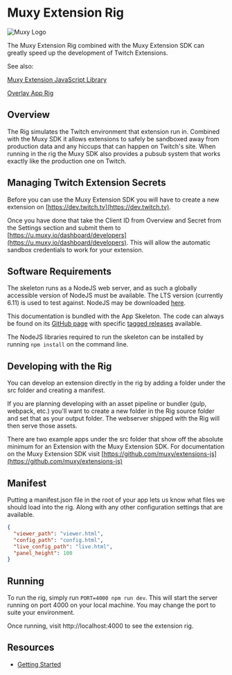 # Muxy Extension Rig

![Muxy Logo](docs/logo.png)

The Muxy Extension Rig combined with the Muxy Extension SDK can greatly speed up the development of Twitch Extensions.

See also:

[Muxy Extension JavaScript Library](https://github.com/muxy/extensions-js)

[Overlay App Rig](https://github.com/muxy/overlay-app-rig)

## Overview

The Rig simulates the Twitch environment that extension run in. Combined with the Muxy SDK it allows extensions to
safely be sandboxed away from production data and any hiccups that can happen on Twitch's site. When running in the rig 
the Muxy SDK also provides a pubsub system that works exactly like the production one on Twitch.

## Managing Twitch Extension Secrets
Before you can use the Muxy Extension SDK you will have to create a new extension on
[https://dev.twitch.tv](https://dev.twitch.tv).

Once you have done that take the Client ID from Overview and Secret from the Settings section and submit them to
[https://u.muxy.io/dashboard/developers](https://u.muxy.io/dashboard/developers).
This will allow the automatic sandbox credentials to work for your extension.

## Software Requirements
The skeleton runs as a NodeJS web server, and as such a globally accessible version of NodeJS must
be available. The LTS version (currently 6.11) is used to test against. NodeJS may be downloaded
[here](https://nodejs.org).

This documentation is bundled with the App Skeleton. The code can always be found on its
[GitHub page](https://github.com/muxy/extension-rig) with specific
[tagged releases](https://github.com/muxy/extension-rig/releases) available.

The NodeJS libraries required to run the skeleton can be installed by running `npm install` on the
command line.

## Developing with the Rig
You can develop an extension directly in the rig by adding a folder under the src folder and creating a manifest.

If you are planning developing with an asset pipeline or bundler (gulp, webpack, etc.) you'll want to create a new folder in the Rig source folder and 
set that as your output folder. The webserver shipped with the Rig will then serve those assets.

There are two example apps under the src folder that show off the absolute minimum for an Extension with the Muxy Extension SDK.
For documentation on the Muxy Extension SDK visit [https://github.com/muxy/extensions-js](https://github.com/muxy/extensions-js)

## Manifest
Putting a manifest.json file in the root of your app lets us know what files we should load into the rig. Along with any
other configuration settings that are available.

```json
{
  "viewer_path": "viewer.html",
  "config_path": "config.html",
  "live_config_path": "live.html",
  "panel_height": 100
}
```

## Running
To run the rig, simply run `PORT=4000 npm run dev`. This will start the server running on port
4000 on your local machine. You may change the port to suite your environment.

Once running, visit http://localhost:4000 to see the extension rig.

## Resources
 - [Getting Started](docs/GettingStarted.md)
